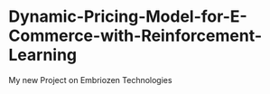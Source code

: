 # Dynamic-Pricing-Model-for-E-Commerce-with-Reinforcement-Learning
My new Project on Embriozen Technologies
